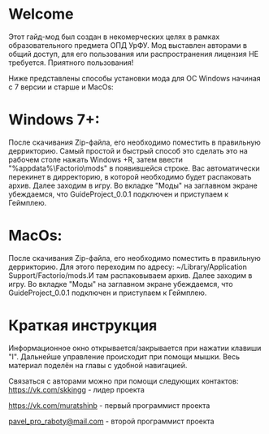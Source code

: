# Welcome
Этот гайд-мод был создан в некомерческих целях в рамках образовательного предмета ОПД УрФУ.
Мод выставлен авторами в общий доступ, для его пользования или распространения лицензия НЕ требуется.
Приятного пользования!

Ниже представлены способы установки мода для ОС Windows начиная с 7 версии и старше и MacOs:
# Windows 7+:
После скачивания Zip-файла, его необходимо поместить в правильную деррикторию. Самый простой и быстрый способ это сделать это на рабочем столе нажать Windows +R, затем ввести "%appdata%\Factorio\mods" в появившейся строке. Вас автоматически перекинет в дирректорию, в которой необходимо будет распаковать архив. 
Далее заходим в игру. Во вкладке "Моды" на заглавном экране убеждаемся, что GuideProject_0.0.1 подключен и приступаем к Геймплею. 
# MacOs:
После скачивания Zip-файла, его необходимо поместить в правильную деррикторию. Для этого переходим по адресу: ~/Library/Application Support/Factorio/mods.И там распаковываем архив. Далее заходим в игру. Во вкладке "Моды" на заглавном экране убеждаемся, что GuideProject_0.0.1 подключен и приступаем к Геймплею.


# Краткая инструкция
Информационное окно открывается/закрывается при нажатии клавиши "I". Дальнейше управление происходит при помощи мышки.
Весь материал поделён на главы с удобной навигацией. 

Связаться с авторами можно при помощи следующих контактов:
https://vk.com/skkingg - лидер проекта

https://vk.com/muratshinb - первый программист проекта

pavel_pro_raboty@mail.com - второй программист проекта

